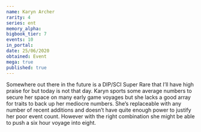 ```yaml
---
name: Karyn Archer
rarity: 4
series: ent
memory_alpha:
bigbook_tier: 7
events: 10
in_portal:
date: 25/06/2020
obtained: Event
mega: true
published: true
---
```


Somewhere out there in the future is a DIP/SCI Super Rare that I’ll have high praise for but today is not that day. Karyn sports some average numbers to secure her space on many early game voyages but she lacks a good array for traits to back up her mediocre numbers. She’s replaceable with any number of recent additions and doesn’t have quite enough power to justify her poor event count. However with the right combination she might be able to push a six hour voyage into eight.
